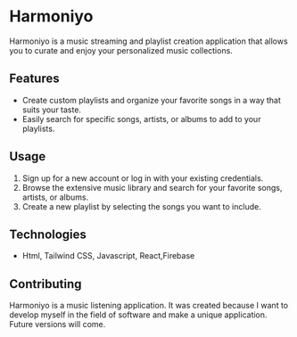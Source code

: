 # Harmoniyo

Harmoniyo is a music streaming and playlist creation application that allows you to curate and enjoy your personalized music collections.

## Features
- Create custom playlists and organize your favorite songs in a way that suits your taste.
- Easily search for specific songs, artists, or albums to add to your playlists.

## Usage
1. Sign up for a new account or log in with your existing credentials.
2. Browse the extensive music library and search for your favorite songs, artists, or albums.
3. Create a new playlist by selecting the songs you want to include.

## Technologies
- Html, Tailwind CSS, Javascript, React,Firebase


## Contributing
Harmoniyo is a music listening application. It was created because I want to develop myself in the field of software and make a unique application. Future versions will come.
